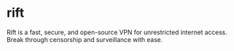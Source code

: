 # rift
Rift is a fast, secure, and open-source VPN for unrestricted internet access. Break through censorship and surveillance with ease.

